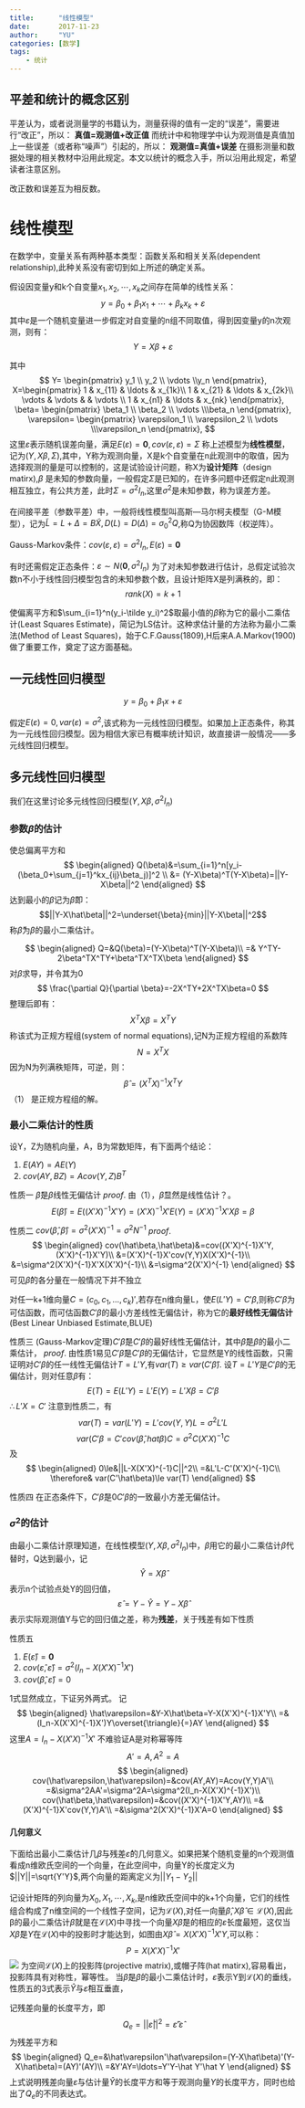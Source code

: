 ```yaml
---
title:      "线性模型"
date:       2017-11-23
author:     "YU"
categories: [数学]
tags:
    - 统计
--- 
```

## 平差和统计的概念区别

平差认为，或者说测量学的书籍认为，测量获得的值有一定的“误差”，需要进行“改正”，所以：
**真值=观测值+改正值**
而统计中和物理学中认为观测值是真值加上一些误差（或者称“噪声”）引起的，所以：
**观测值=真值+误差**
在摄影测量和数据处理的相关教材中沿用此规定。本文以统计的概念入手，所以沿用此规定，希望读者注意区别。

改正数和误差互为相反数。


# 线性模型

在数学中，变量关系有两种基本类型：函数关系和相关关系(dependent relationship),此种关系没有密切到如上所述的确定关系。

假设因变量y和k个自变量$x_1,x_2,\cdots,x_k$之间存在简单的线性关系：
$$y=\beta_0+\beta_1x_1+\cdots+\beta_kx_k+\varepsilon $$
其中$\varepsilon$是一个随机变量进一步假定对自变量的n组不同取值，得到因变量y的n次观测，则有：
$$Y=X\beta+\varepsilon$$

其中
$$
Y=
\begin{pmatrix}
y_1 \\ y_2 \\ \vdots \\y_n
\end{pmatrix},
X=\begin{pmatrix}
1 & x_{11} & \ldots & x_{1k}\\
1 & x_{21} & \ldots & x_{2k}\\
\vdots & \vdots & & \vdots \\
1 & x_{n1} & \ldots & x_{nk}
\end{pmatrix},
\beta=
\begin{pmatrix}
\beta_1 \\ \beta_2 \\ \vdots \\\beta_n
\end{pmatrix},
\varepsilon=
\begin{pmatrix}
\varepsilon_1 \\ \varepsilon_2 \\ \vdots \\\varepsilon_n
\end{pmatrix},
$$
这里$\varepsilon$表示随机误差向量，满足$E(\varepsilon)=\mathbf 0,cov(\varepsilon,\varepsilon)=\Sigma$
称上述模型为**线性模型**，记为$(Y,X\beta,\Sigma)$,其中，Y称为观测向量，X是k个自变量在n此观测中的取值，因为选择观测的量是可以控制的，这是试验设计问题，称X为**设计矩阵**（design matirx),$\beta$ 是未知的参数向量，一般假定$\Sigma$是已知的，在许多问题中还假定n此观测相互独立，有公共方差，此时$\Sigma=\sigma^2I_n$,这里$\sigma^2$是未知参数，称为误差方差。

在间接平差（参数平差）中，一般将线性模型叫高斯—马尔柯夫模型（G-M模型），记为$\tilde L=L+\Delta=B\tilde X,D(L)=D(\Delta)=\sigma_0^2Q$,称Q为协因数阵（权逆阵）。

Gauss-Markov条件：$cov(\varepsilon,\varepsilon)=\sigma^2I_n,E(\varepsilon)=\mathbf{0}$

有时还需假定正态条件：$\varepsilon\sim N(\mathbf{0},\sigma^2I_n)$
为了对未知参数进行估计，总假定试验次数n不小于线性回归模型包含的未知参数个数，且设计矩阵X是列满秩的，即：
$$rank(X)=k+1$$

使偏离平方和$\sum_{i=1}^n(y_i-\tilde y_i)^2$取最小值的$\beta$称为它的最小二乘估计(Least Squares Estimate)，简记为LS估计。这种求估计量的方法称为最小二乘法(Method of Least Squares)，始于C.F.Gauss(1809),H后来A.A.Markov(1900)做了重要工作，奠定了这方面基础。

## 一元线性回归模型

$$y=\beta_0+\beta_1x+\varepsilon$$

假定$E(\varepsilon)=0,var(\varepsilon)=\sigma^2$,该式称为一元线性回归模型。如果加上正态条件，称其为一元线性回归模型。因为相信大家已有概率统计知识，故直接讲一般情况——多元线性回归模型。

## 多元线性回归模型

我们在这里讨论多元线性回归模型$(Y,X\beta,\sigma^2I_n)$

### 参数$\beta$的估计

使总偏离平方和
$$
\begin{aligned}
Q(\beta)&=\sum_{i=1}^n[y_i-(\beta_0+\sum_{j=1}^kx_{ij}\beta_j)]^2 \\
&= (Y-X\beta)^T(Y-X\beta)=||Y-X\beta||^2
\end{aligned}
$$
达到最小的$\beta$记为$\hat\beta$即：
$$||Y-X\hat\beta||^2=\underset{\beta}{min}||Y-X\beta||^2$$
称$\hat\beta$为$\beta$的最小二乘估计。

$$
\begin{aligned}
Q=&Q(\beta)=(Y-X\beta)^T(Y-X\beta)\\
=& Y^TY-2\beta^TX^TY+\beta^TX^TX\beta
\end{aligned}
$$
对$\beta$求导，并令其为0
$$
\frac{\partial Q}{\partial \beta}=-2X^TY+2X^TX\beta=0
$$
整理后即有：
$$X^TX\beta=X^TY$$
称该式为正规方程组(system of normal equations),记N为正规方程组的系数阵
$$N=X^TX$$
因为N为列满秩矩阵，可逆，则：
$$\hat\beta=(X^TX)^{-1}X^TY$$
（1）
是正规方程组的解。

### 最小二乘估计的性质

设Y，Z为随机向量，A，B为常数矩阵，有下面两个结论：

1. $E(AY)=AE(Y)$
2. $cov(AY,BZ)=Acov(Y,Z)B^T$

性质一 $\hat\beta$是$\beta$线性无偏估计
$proof.$
由（1），$\hat\beta$显然是线性估计？。
$$E(\hat\beta)=E((X'X)^{-1}X'Y)=(X'X)^{-1}X'E(Y)=(X'X)^{-1}X'X\beta=\beta $$

性质二 $cov(\hat\beta,\hat\beta)=\sigma^2(X'X)^{-1}=\sigma^2N^{-1}$
$proof.$
$$
\begin{aligned}
cov(\hat\beta,\hat\beta)&=cov((X'X)^{-1}X'Y,(X'X)^{-1}X'Y)\\
&=(X'X)^{-1}X'cov(Y,Y)X(X'X)^{-1}\\
&=\sigma^2(X'X)^{-1}X'X(X'X)^{-1}\\
&=\sigma^2(X'X)^{-1}
\end{aligned}
$$
可见$\hat\beta$的各分量在一般情况下并不独立

对任一k+1维向量$C=(c_0,c_1,\ldots,c_k)'$,若存在n维向量L，使$E(L'Y)=C'\beta$,则称$C'\beta$为可估函数，而可估函数$C'\beta$的最小方差线性无偏估计，称为它的**最好线性无偏估计**(Best Linear Unbiased Estimate,BLUE)

性质三 (Gauss-Markov定理)$C'\hat\beta$是$C'\beta$的最好线性无偏估计，其中$\hat\beta$是$\beta$的最小二乘估计，
$proof.$
由性质1易见$C'\hat\beta$是$C'\beta$的无偏估计，它显然是Y的线性函数，只需证明对$C'\beta$的任一线性无偏估计$T=L'Y$,有$var(T)\ge var(C'\hat\beta)$.
设$T=L'Y$是$C'\beta$的无偏估计，则对任意$\beta$有：
$$
E(T)=E(L'Y)=L'E(Y)=L'X\beta=C'\beta
$$
$\therefore L'X=C'$
注意到性质二，有
$$var(T)=var(L'Y)=L'cov(Y,Y)L=\sigma^2L'L $$
$$
var(C'\beta=C'cov(\hat\beta,hat\beta)C=\sigma^2C(X'X)^{-1}C
$$
及
$$
\begin{aligned}
0\le&||L-X(X'X)^{-1}C||^2\\
=&L'L-C'(X'X)^{-1}C\\
\therefore& var(C'\hat\beta)\le var(T)
\end{aligned}
$$

性质四 在正态条件下，$C'\hat\beta$是$0C'\beta$的一致最小方差无偏估计。

### $\sigma^2$的估计

由最小二乘估计原理知道，在线性模型$(Y,X\beta,\sigma^2I_n)$中，$\beta$用它的最小二乘估计$\hat\beta$代替时，Q达到最小，记
$$
\hat Y=X\hat\beta
$$
表示n个试验点处Y的回归值，
$$
\hat\varepsilon=Y-\hat Y=Y-X\hat\beta
$$
表示实际观测值Y与它的回归值之差，称为**残差**，关于残差有如下性质

性质五
1. $E(\hat\varepsilon)=\mathbf{0}$
2. $cov(\hat\varepsilon,\hat\varepsilon)=\sigma^2(I_n-X(X'X)^{-1}X')$
3. $cov(\hat\beta,\hat\varepsilon)=0$

1式显然成立，下证另外两式。
记
$$
\begin{aligned}
\hat\varepsilon=&Y-X\hat\beta=Y-X(X'X)^{-1}X'Y\\
=&(I_n-X(X'X)^{-1}X')Y\overset{\triangle}{=}AY
\end{aligned}
$$
这里$A=I_n-X(X'X)^{-1}X'$
不难验证A是对称幂等阵
$$
A'=A,A^2=A
$$
$$
\begin{aligned}
cov(\hat\varepsilon,\hat\varepsilon)=&cov(AY,AY)=Acov(Y,Y)A'\\
=&\sigma^2AA'=\sigma^2A=\sigma^2(I_n-X(X'X)^{-1}X')\\
cov(\hat\beta,\hat\varepsilon)=&cov((X'X)^{-1}X'Y,AY)\\
=&(X'X)^{-1}X'cov(Y,Y)A'\\
=&\sigma^2(X'X)^{-1}X'A=0
\end{aligned}
$$

#### 几何意义

下面给出最小二乘估计几$\hat\beta$与残差$\hat\varepsilon$的几何意义。如果把某个随机变量的n个观测值看成n维欧氏空间的一个向量，在此空间中，向量Y的长度定义为$||Y||=\sqrt{Y'Y}$,两个向量的距离定义为$||Y_1-Y_2||$

记设计矩阵的列向量为$X_0,X_1,\cdots,X_k$,是n维欧氏空间中的k+1个向量，它们的线性组合构成了n维空间的一个线性子空间，记为$\mathscr L(X)$,对任一向量$\hat\beta,X\hat\beta\in\mathscr L(X)$,因此β的最小二乘估计$\hat\beta$就是在$\mathscr L(X)$中寻找一个向量$X\hat\beta$是的相应的$\hat\varepsilon$长度最短，这仅当$X\hat\beta$是$Y$在$\mathscr L(X)$中的投影时才能达到，如图由$X\hat\beta=X(X'X)^{-1}X'Y$,可以称：
$$
P=X(X'X)^{-1}X'
$$
![](/images/projection.png)
为空间$\mathscr L(X)$上的投影阵(projective matrix),或帽子阵(hat matirx),容易看出，投影阵具有对称性，幂等性。
当$\hat\beta$是$\beta$的最小二乘估计时，$\hat\varepsilon$表示Y到$\mathscr L(X)$的垂线，性质五的3式表示$\hat Y$与$\hat\varepsilon$相互垂直，

记残差向量的长度平方，即
$$
Q_e=||\hat\varepsilon||^2=\hat\varepsilon'\hat\varepsilon
$$
为残差平方和
$$
\begin{aligned}
Q_e=&\hat\varepsilon'\hat\varepsilon=(Y-X\hat\beta)'(Y-X\hat\beta)=(AY)'(AY)\\
=&Y'AY=\ldots=Y'Y-\hat Y'\hat Y
\end{aligned}
$$
上式说明残差向量$\hat\varepsilon$与估计量$\hat Y$的长度平方和等于观测向量$Y$的长度平方，同时也给出了$Q_e$的不同表达式。